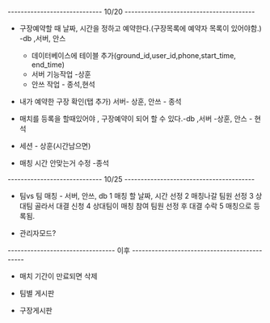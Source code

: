 ----------------------------- 10/20 ----------------------------------------

* 구장예약할 때 날짜, 시간을 정하고 예약한다.(구장목록에 예약자 목록이 있어야함.)  -db ,서버, 안스
  * 데이터베이스에 테이블 추가(ground_id,user_id,phone,start_time, end_time)
  * 서버 기능작업 -상훈
  * 안쓰 작업 - 종석,현석
  
* 내가 예약한 구장 확인(탭 추가) 서버- 상훈, 안쓰 - 종석 

* 매치를 등록을 할때있어야 , 구장예약이 되어 할 수 있다.-db ,서버 -상훈, 안스 - 현석

* 세션 - 상훈(시간남으면)

* 매칭 시간 안맞는거 수정 -종석


----------------------------- 10/25 ----------------------------------------

* 팀vs 팀 매칭 - 서버, 안쓰, db
  1 매칭 할 날짜, 시간 선정
  2 매칭나갈 팀원 선정 
  3 상대팀 골라서 대결 신청
  4 상대팀이 매칭 참여 팀원 선정 후 대결 수락
  5 매칭으로 등록됨.
  
* 관리자모드? 

--------------------------------- 이후 ---------------------------------------------

* 매치 기간이 만료되면 삭제

* 팀별 게시판

* 구장게시판


